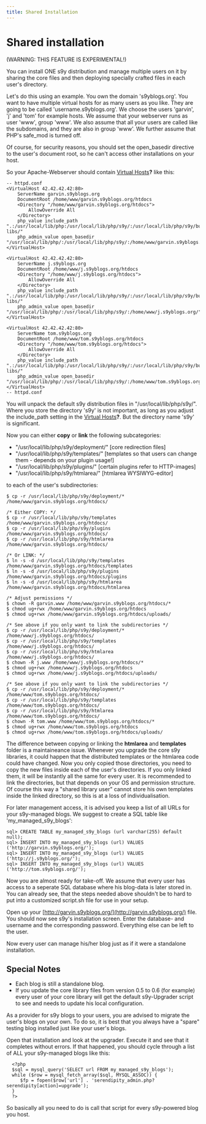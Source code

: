 ```yaml
---
title: Shared Installation
---
```


# Shared installation

(WARNING: THIS FEATURE IS EXPERIMENTAL!)

You can install ONE s9y distribution and manage multiple users on it by sharing the core files and then deploying specially crafted files in each user's directory.

Let's do this using an example. You own the domain 's9yblogs.org'. You want to have multiple virtual hosts for as many users as you like. They are going to be called 'username.s9yblogs.org'. We choose the users 'garvin', 'j' and 'tom' for example hosts. We assume that your webserver runs as user 'www', group 'www'. We also assume that all your users are called like the subdomains, and they are also in group 'www'. We further assume that PHP's safe\_mod is turned off.

Of course, for security reasons, you should set the open\_basedir directive to the user's document root, so he can't access other installations on your host.

So your Apache-Webserver should contain [Virtual Hosts](/index.php?cmd=newdoc&newdocname=Virtual+Hosts&node=35&refnode=41)**?** like this:
```
-- httpd.conf
<VirtualHost 42.42.42.42:80>
    ServerName garvin.s9yblogs.org
    DocumentRoot /home/www/garvin.s9yblogs.org/htdocs
    <Directory "/home/www/garvin.s9yblogs.org/htdocs">
        AllowOverride All
    </Directory>
    php_value include_path ".:/usr/local/lib/php:/usr/local/lib/php/s9y/:/usr/local/lib/php/s9y/bundled-libs/"
    php_admin_value open_basedir "/usr/local/lib/php/:/usr/local/lib/php/s9y/:/home/www/garvin.s9yblogs.org/"
</VirtualHost>

<VirtualHost 42.42.42.42:80>
    ServerName j.s9yblogs.org
    DocumentRoot /home/www/j.s9yblogs.org/htdocs
    <Directory "/home/www/j.s9yblogs.org/htdocs">
        AllowOverride All
    </Directory>
    php_value include_path ".:/usr/local/lib/php:/usr/local/lib/php/s9y/:/usr/local/lib/php/s9y/bundled-libs/"
    php_admin_value open_basedir "/usr/local/lib/php/:/usr/local/lib/php/s9y/:/home/www/j.s9yblogs.org/"
</VirtualHost>

<VirtualHost 42.42.42.42:80>
    ServerName tom.s9yblogs.org
    DocumentRoot /home/www/tom.s9yblogs.org/htdocs
    <Directory "/home/www/tom.s9yblogs.org/htdocs">
        AllowOverride All
    </Directory>
    php_value include_path ".:/usr/local/lib/php:/usr/local/lib/php/s9y/:/usr/local/lib/php/s9y/bundled-libs/"
    php_admin_value open_basedir "/usr/local/lib/php/:/usr/local/lib/php/s9y/:/home/www/tom.s9yblogs.org/"
</VirtualHost>
-- httpd.conf
```

You will unpack the default s9y distribution files in "/usr/local/lib/php/s9y/". Where you store the directory 's9y' is not important, as long as you adjust the include\_path setting in the [Virtual Hosts](/index.php?cmd=newdoc&newdocname=Virtual+Hosts&node=35&refnode=41)**?**. But the directory name 's9y' is significant.

Now you can either **copy** or **link** the following subcategories:

* "/usr/local/lib/php/s9y/deployment/" [core redirection files]
* "/usr/local/lib/php/s9y/templates/" [templates so that users can change them - depends on your plugin usage!]
* "/usr/local/lib/php/s9y/plugins/" [certain plugins refer to HTTP-images]
* "/usr/local/lib/php/s9y/htmlarea/" [htmlarea WYSIWYG-editor]

to each of the user's subdirectories:

```
$ cp -r /usr/local/lib/php/s9y/deployment/* /home/www/garvin.s9yblogs.org/htdocs/

/* Either COPY: */
$ cp -r /usr/local/lib/php/s9y/templates /home/www/garvin.s9yblogs.org/htdocs/
$ cp -r /usr/local/lib/php/s9y/plugins /home/www/garvin.s9yblogs.org/htdocs/
$ cp -r /usr/local/lib/php/s9y/htmlarea /home/www/garvin.s9yblogs.org/htdocs/

/* Or LINK: */
$ ln -s -d /usr/local/lib/php/s9y/templates /home/www/garvin.s9yblogs.org/htdocs/templates
$ ln -s -d /usr/local/lib/php/s9y/plugins /home/www/garvin.s9yblogs.org/htdocs/plugins
$ ln -s -d /usr/local/lib/php/s9y/htmlarea /home/www/garvin.s9yblogs.org/htdocs/htmlarea

/* Adjust permissions */
$ chown -R garvin.www /home/www/garvin.s9yblogs.org/htdocs/*
$ chmod ug+rwx /home/www/garvin.s9yblogs.org/htdocs
$ chmod ug+rwx /home/www/garvin.s9yblogs.org/htdocs/uploads/

/* See above if you only want to link the subdirectories */
$ cp -r /usr/local/lib/php/s9y/deployment/* /home/www/j.s9yblogs.org/htdocs/
$ cp -r /usr/local/lib/php/s9y/templates /home/www/j.s9yblogs.org/htdocs/
$ cp -r /usr/local/lib/php/s9y/htmlarea /home/www/j.s9yblogs.org/htdocs/
$ chown -R j.www /home/www/j.s9yblogs.org/htdocs/*
$ chmod ug+rwx /home/www/j.s9yblogs.org/htdocs
$ chmod ug+rwx /home/www/j.s9yblogs.org/htdocs/uploads/

/* See above if you only want to link the subdirectories */
$ cp -r /usr/local/lib/php/s9y/deployment/* /home/www/tom.s9yblogs.org/htdocs/
$ cp -r /usr/local/lib/php/s9y/templates /home/www/tom.s9yblogs.org/htdocs/
$ cp -r /usr/local/lib/php/s9y/htmlarea /home/www/tom.s9yblogs.org/htdocs/
$ chown -R tom.www /home/www/tom.s9yblogs.org/htdocs/*
$ chmod ug+rwx /home/www/tom.s9yblogs.org/htdocs
$ chmod ug+rwx /home/www/tom.s9yblogs.org/htdocs/uploads/
```

The difference between copying or linking the **htmlarea** and **templates** folder is a maintaineance issue. Whenever you upgrade the core s9y libraries, it could happen that the distributed templates or the htmlarea code could have changed. Now you only copied those directories, you need to copy the new files inside each of the user's directories. If you only linked them, it will be instantly all the same for every user. It is recommended to link the directories, but that depends on your OS and permission structure. Of course this way a "shared library user" cannot store his own templates inside the linked directory, so this is at a loss of individualisation.

For later management access, it is advised you keep a list of all URLs for your s9y-managed blogs. We suggest to create a SQL table like 'my\_managed\_s9y\_blogs':

```
sql> CREATE TABLE my_managed_s9y_blogs (url varchar(255) default null);
sql> INSERT INTO my_managed_s9y_blogs (url) VALUES ('http://garvin.s9yblogs.org/');
sql> INSERT INTO my_managed_s9y_blogs (url) VALUES ('http://j.s9yblogs.org/');
sql> INSERT INTO my_managed_s9y_blogs (url) VALUES ('http://tom.s9yblogs.org/');
```

Now you are almost ready for take-off. We assume that every user has access to a seperate SQL database where his blog-data is later stored in. You can already see, that the steps needed above shouldn't be to hard to put into a customized script.sh file for use in your setup.

Open up your [http://garvin.s9yblogs.org/](http://garvin.s9yblogs.org/) file. You should now see s9y's installation screen. Enter the database- and username and the corresponding password. Everything else can be left to the user.

Now every user can manage his/her blog just as if it were a standalone installation.

## Special Notes

* Each blog is still a standalone blog.
* If you update the core library files from version 0.5 to 0.6 (for example) every user of your core library will get the default s9y-Upgrader script to see and needs to update his local configuration.

As a provider for s9y blogs to your users, you are advised to migrate the user's blogs on your own. To do so, it is best that you always have a "spare" testing blog installed just like your user's blogs.

Open that installation and look at the upgrader. Execute it and see that it completes without errors. If that happened, you should cycle through a list of ALL your s9y-managed blogs like this:

```
  <?php
  $sql = mysql_query('SELECT url FROM my_managed_s9y_blogs');
  while ($row = mysql_fetch_array($sql, MYSQL_ASSOC)) {
     $fp = fopen($row['url'] . 'serendipity_admin.php?serendipity[action]=upgrade');
  }
  ?>
```

So basically all you need to do is call that script for every s9y-powered blog you host.
